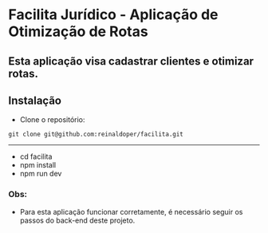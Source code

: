 
# Facilita Jurídico - Aplicação de Otimização de Rotas
## Esta aplicação visa cadastrar clientes e otimizar rotas. 
## Instalação
- Clone o repositório:

```shell
git clone git@github.com:reinaldoper/facilita.git
```
---

- cd facilita
- npm install
- npm run dev

### Obs:
- Para esta aplicação funcionar corretamente, é necessário seguir os passos do back-end deste projeto.


